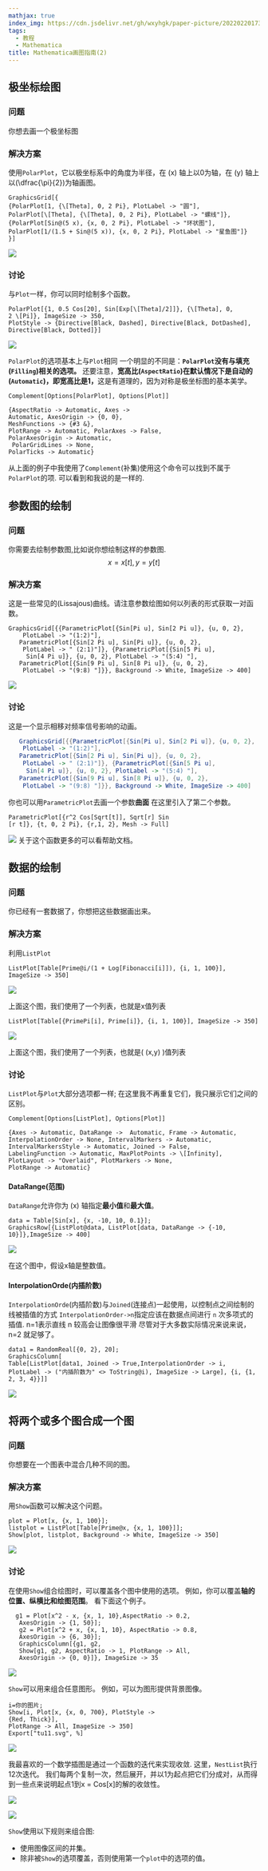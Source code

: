 ```yaml
---
mathjax: true
index_img: https://cdn.jsdelivr.net/gh/wxyhgk/paper-picture/202202201736649.svg
tags:
  - 教程
  - Mathematica
title: Mathematica画图指南(2)
---
```


## 极坐标绘图

### 问题
你想去画一个极坐标图

### 解决方案
使用`PolarPlot`，它以极坐标系中的角度为半径，在 \(x\) 轴上以0为轴，在 \(y\) 轴上以\(\dfrac{\pi}{2}\)为轴画图。
```
GraphicsGrid[{
{PolarPlot[1, {\[Theta], 0, 2 Pi}, PlotLabel -> "圆"], 
PolarPlot[\[Theta], {\[Theta], 0, 2 Pi}, PlotLabel -> "螺线"]},
{PolarPlot[Sin@(5 x), {x, 0, 2 Pi}, PlotLabel -> "环状图"], 
PolarPlot[1/(1.5 + Sin@(5 x)), {x, 0, 2 Pi}, PlotLabel -> "星鱼图"]}
}]
```

![](https://cdn.jsdelivr.net/gh/wxyhgk/paper-picture/202202201736646.svg)

### 讨论
与`Plot`一样，你可以同时绘制多个函数。
```
PolarPlot[{1, 0.5 Cos[20], Sin[Exp[\[Theta]/2]]}, {\[Theta], 0, 
2 \[Pi]}, ImageSize -> 350, 
PlotStyle -> {Directive[Black, Dashed], Directive[Black, DotDashed], 
Directive[Black, Dotted]}]
```
![](https://cdn.jsdelivr.net/gh/wxyhgk/paper-picture/202202201736647.svg)

`PolarPlot`的选项基本上与`Plot`相同
一个明显的不同是：<strong>`PolarPlot`没有与填充(`Filling`)相关的选项。</strong>
还要注意，<strong>宽高比(`AspectRatio`)在默认情况下是自动的(`Automatic`)，即宽高比是1，</strong>这是有道理的，因为对称是极坐标图的基本美学。
```
Complement[Options[PolarPlot], Options[Plot]]
```

```
{AspectRatio -> Automatic, Axes ->      
Automatic, AxesOrigin -> {0, 0}, 
MeshFunctions -> {#3 &}, 
PlotRange -> Automatic, PolarAxes -> False, 
PolarAxesOrigin -> Automatic,
 PolarGridLines -> None, 
PolarTicks -> Automatic}
```

从上面的例子中我使用了`Complement`(补集)使用这个命令可以找到不属于`PolarPlot`的项.
可以看到和我说的是一样的.

## 参数图的绘制
### 问题
 你需要去绘制参数图,比如说你想绘制这样的参数图.
 $${x=x[t],y=y[t]}$$

### 解决方案

这是一些常见的\(Lissajous\)曲线。请注意参数绘图如何以列表的形式获取一对函数。

```
GraphicsGrid[{{ParametricPlot[{Sin[Pi u], Sin[2 Pi u]}, {u, 0, 2}, 
    PlotLabel -> "(1:2)"], 
   ParametricPlot[{Sin[2 Pi u], Sin[Pi u]}, {u, 0, 2}, 
    PlotLabel -> " (2:1)"]}, {ParametricPlot[{Sin[5 Pi u], 
     Sin[4 Pi u]}, {u, 0, 2}, PlotLabel -> "(5:4) "], 
   ParametricPlot[{Sin[9 Pi u], Sin[8 Pi u]}, {u, 0, 2}, 
    PlotLabel -> "(9:8) "]}}, Background -> White, ImageSize -> 400]
```

![](https://cdn.jsdelivr.net/gh/wxyhgk/paper-picture/202202201736648.svg)

### 讨论
  这是一个显示相移对频率信号影响的动画。

```mathematica
   GraphicsGrid[{{ParametricPlot[{Sin[Pi u], Sin[2 Pi u]}, {u, 0, 2}, 
    PlotLabel -> "(1:2)"], 
   ParametricPlot[{Sin[2 Pi u], Sin[Pi u]}, {u, 0, 2}, 
    PlotLabel -> " (2:1)"]}, {ParametricPlot[{Sin[5 Pi u], 
     Sin[4 Pi u]}, {u, 0, 2}, PlotLabel -> "(5:4) "], 
   ParametricPlot[{Sin[9 Pi u], Sin[8 Pi u]}, {u, 0, 2}, 
    PlotLabel -> "(9:8) "]}}, Background -> White, ImageSize -> 400]
```

 你也可以用`ParametricPlot`去画一个参数<strong>曲面</strong>
  在这里引入了第二个参数。

```
ParametricPlot[{r^2 Cos[Sqrt[t]], Sqrt[r] Sin
[r t]}, {t, 0, 2 Pi}, {r,1, 2}, Mesh -> Full]
```
![](https://cdn.jsdelivr.net/gh/wxyhgk/paper-picture/202202201736649.svg)
关于这个函数更多的可以看帮助文档。

## 数据的绘制

### 问题
  你已经有一套数据了，你想把这些数据画出来。

### 解决方案
  利用`ListPlot`
```
ListPlot[Table[Prime@i/(1 + Log[Fibonacci[i]]), {i, 1, 100}], 
ImageSize -> 350]
```

![](https://cdn.jsdelivr.net/gh/wxyhgk/paper-picture/202202201736650.svg)
  
上面这个图，我们使用了一个列表，也就是x值列表

```
ListPlot[Table[{PrimePi[i], Prime[i]}, {i, 1, 100}], ImageSize -> 350]
```
![](https://cdn.jsdelivr.net/gh/wxyhgk/paper-picture/202202201736651.svg)

上面这个图，我们使用了一个列表，也就是\( (x,y) \)值列表

### 讨论
 `ListPlot`与`Plot`大部分选项都一样;
  在这里我不再重复它们，我只展示它们之间的区别。
  
```
Complement[Options[ListPlot], Options[Plot]]
```

```
{Axes -> Automatic, DataRange ->  Automatic, Frame -> Automatic, 
InterpolationOrder -> None, IntervalMarkers -> Automatic, 
IntervalMarkersStyle -> Automatic, Joined -> False, 
LabelingFunction -> Automatic, MaxPlotPoints -> \[Infinity], 
PlotLayout -> "Overlaid", PlotMarkers -> None, 
PlotRange -> Automatic}
```

#### DataRange(范围)
`DataRange`允许你为 \(x\) 轴指定<strong>最小值</strong>和<strong>最大值</strong>。

```
data = Table[Sin[x], {x, -10, 10, 0.1}];
GraphicsRow[{ListPlot@data, ListPlot[data, DataRange -> {-10, 10}]},ImageSize -> 400]
```

![](https://cdn.jsdelivr.net/gh/wxyhgk/paper-picture/202202201736652.svg)

在这个图中，假设x轴是整数值。

#### InterpolationOrde(内插阶数)
  `InterpolationOrde`(内插阶数)与`Joined`(连接点)一起使用，以控制点之间绘制的线被插值的方式
  `InterpolationOrder->n`指定应该在数据点间进行 `n` 次多项式的插值.
  n=1表示直线
  n 较高会让图像很平滑
  尽管对于大多数实际情况来说来说，n=2 就足够了。

```
data1 = RandomReal[{0, 2}, 20];
GraphicsColumn[
Table[ListPlot[data1, Joined -> True,InterpolationOrder -> i, 
PlotLabel -> ("内插阶数为" <> ToString@i), ImageSize -> Large], {i, {1, 2, 3, 4}}]]
```

![](https://cdn.jsdelivr.net/gh/wxyhgk/paper-picture/202202201736653.svg)


## 将两个或多个图合成一个图

### 问题
 你想要在一个图表中混合几种不同的图。

### 解决方案
 用`Show`函数可以解决这个问题。

```
plot = Plot[x, {x, 1, 100}];
listplot = ListPlot[Table[Prime@x, {x, 1, 100}]];
Show[plot, listplot, Background -> White, ImageSize -> 350]
```

![](https://cdn.jsdelivr.net/gh/wxyhgk/paper-picture/202202201736654.svg)

### 讨论
在使用`Show`组合绘图时，可以覆盖各个图中使用的选项。
例如，你可以覆盖<strong>轴的位置、纵横比和绘图范围</strong>。
看下面这个例子。

```
  g1 = Plot[x^2 - x, {x, 1, 10},AspectRatio -> 0.2, 
   AxesOrigin -> {1, 50}];
   g2 = Plot[x^2 + x, {x, 1, 10}, AspectRatio -> 0.8, 
   AxesOrigin -> {6, 30}];
   GraphicsColumn[{g1, g2, 
   Show[g1, g2, AspectRatio -> 1, PlotRange -> All, 
   AxesOrigin -> {0, 0}]}, ImageSize -> 35
```

![](https://cdn.jsdelivr.net/gh/wxyhgk/paper-picture/202202201736655.svg)

`Show`可以用来组合任意图形。
例如，可以为图形提供背景图像。

```
i=你的图片;
Show[i, Plot[x, {x, 0, 700}, PlotStyle -> 
{Red, Thick}], 
PlotRange -> All, ImageSize -> 350]
Export["tu11.svg", %]
```

![](https://cdn.jsdelivr.net/gh/wxyhgk/paper-picture/202202201736656.svg)

我最喜欢的一个数学插图是通过一个函数的迭代来实现收敛.
这里，`NestList`执行12次迭代。
我们每两个复制一次，然后展开，并以1为起点把它们分成对，从而得到一些点来说明起点1到x = Cos[x]的解的收敛性。

![](https://cdn.jsdelivr.net/gh/wxyhgk/paper-picture/202202201736657.png)

![](https://cdn.jsdelivr.net/gh/wxyhgk/paper-picture/202202201736658.svg)
   
`Show`使用以下规则来组合图:

* 使用图像区间的并集。
* 除非被`Show`的选项覆盖，否则使用第一个`plot`中的选项的值。